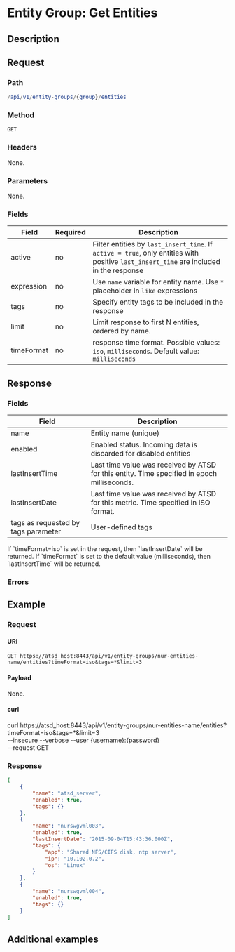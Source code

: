 # Entity Group: Get Entities

## Description

## Request

### Path

```elm
/api/v1/entity-groups/{group}/entities
```
### Method

```
GET
```

### Headers

None.

### Parameters

None.

### Fields

|**Field**|**Required**|**Description**|
|---|---|---|
|active|no| Filter entities by `last_insert_time`. If `active = true`, only entities with positive `last_insert_time` are included in the response|
|expression|no|Use `name` variable for entity name. Use `*` placeholder in `like` expressions|
|tags|no|Specify entity tags to be included in the response|
|limit|no|Limit response to first N entities, ordered by name.|
|timeFormat|no|response time format. Possible values: `iso`, `milliseconds`. Default value: `milliseconds`|

## Response

### Fields

| **Field**                                 | **Description**                                                                             |
|------------------------------------------|---------------------------------------------------------------------------------------------|
| name                                     | Entity name (unique)                                                                        |
| enabled                                  | Enabled status. Incoming data is discarded for disabled entities                            |
| lastInsertTime                           | Last time value was received by ATSD for this entity. Time specified in epoch milliseconds. |
|lastInsertDate|Last time value was received by ATSD for this metric. Time specified in ISO format.|
|tags as requested by tags parameter|User-defined tags|

<aside class="notice">
If `timeFormat=iso` is set in the request, then `lastInsertDate` will be returned. If `timeFormat` is set to the default value (milliseconds), then `lastInsertTime` will be returned.
</aside>

### Errors

## Example

### Request

#### URI

```
GET https://atsd_host:8443/api/v1/entity-groups/nur-entities-name/entities?timeFormat=iso&tags=*&limit=3
```

#### Payload

None.

#### curl

curl https://atsd_host:8443/api/v1/entity-groups/nur-entities-name/entities?timeFormat=iso&tags=*&limit=3 \
  --insecure --verbose --user {username}:{password} \
  --request GET 
  
### Response

```json
[
    {
        "name": "atsd_server",
        "enabled": true,
        "tags": {}
    },
    {
        "name": "nurswgvml003",
        "enabled": true,
        "lastInsertDate": "2015-09-04T15:43:36.000Z",
        "tags": {
            "app": "Shared NFS/CIFS disk, ntp server",
            "ip": "10.102.0.2",
            "os": "Linux"
        }
    },
    {
        "name": "nurswgvml004",
        "enabled": true,
        "tags": {}
    }
]
```

## Additional examples

